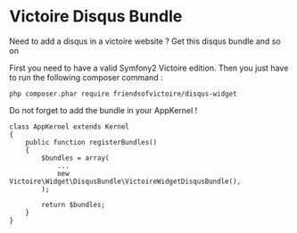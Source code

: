 Victoire  Disqus Bundle
============

Need to add a disqus in a victoire website ?
Get this disqus bundle and so on

First you need to have a valid Symfony2 Victoire edition.
Then you just have to run the following composer command :

    php composer.phar require friendsofvictoire/disqus-widget

Do not forget to add the bundle in your AppKernel !

    class AppKernel extends Kernel
    {
        public function registerBundles()
        {
            $bundles = array(
                ...
                new Victoire\Widget\DisqusBundle\VictoireWidgetDisqusBundle(),
            );

            return $bundles;
        }
    }
